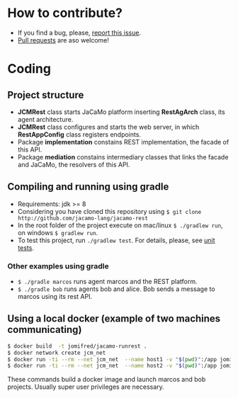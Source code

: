 # How to contribute?

* If you find a bug, please, [report this issue](https://github.com/jacamo-lang/jacamo-rest/issues).
* [Pull requests](https://github.com/jacamo-lang/jacamo-rest/pulls) are aso welcome!

# Coding

## Project structure

* **JCMRest** class starts JaCaMo platform inserting **RestAgArch** class, its agent architecture.
* **JCMRest** class configures and starts the web server, in which **RestAppConfig** class registers endpoints.
* Package **implementation** constains REST implementation, the facade of this API.
* Package **mediation** constains intermediary classes that links the facade and JaCaMo, the resolvers of this API.

## Compiling and running using gradle

* Requirements: jdk >= 8
* Considering you have cloned this repository using `$ git clone http://github.com/jacamo-lang/jacamo-rest`
* In the root folder of the project execute on mac/linux `$ ./gradlew run`, on windows `$ gradlew run`.
* To test this project, run ``./gradlew test``. For details, please, see [unit tests](https://github.com/jacamo-lang/jacamo-rest/tree/master/src/test/java/jacamo/rest).

### Other examples using gradle
* `$ ./gradle marcos` runs agent marcos and the REST platform.
* `$ ./gradle bob` runs agents bob and alice. Bob sends a message to marcos using its rest API.

## Using a local docker (example of two machines communicating)
```sh
$ docker build  -t jomifred/jacamo-runrest .
$ docker network create jcm_net
$ docker run -ti --rm --net jcm_net  --name host1 -v "$(pwd)":/app jomifred/jacamo-runrest gradle marcos
$ docker run -ti --rm --net jcm_net  --name host2 -v "$(pwd)":/app jomifred/jacamo-runrest gradle bob_d
```
These commands build a docker image and launch marcos and bob projects. Usually super user privileges are necessary.
